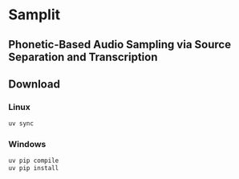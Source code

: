 # Samplit 
## Phonetic-Based Audio Sampling via Source Separation and Transcription

<!-- TODO -->
## Download
### Linux
```sh
uv sync
```

### Windows
```sh
uv pip compile
uv pip install
```